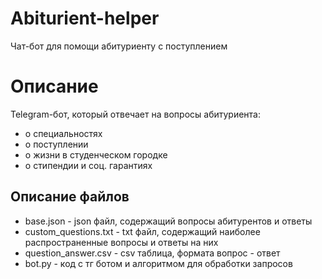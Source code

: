 # Abiturient-helper
Чат-бот для помощи абитуриенту с поступлением
# Описание
Telegram-бот, который отвечает на вопросы абитуриента:
- о специальностях
- о поступлении
- о жизни в студенческом городке
- о стипендии и соц. гарантиях
## Описание файлов
- base.json - json файл, содержащий вопросы абитурентов и ответы
- custom_questions.txt - txt файл, содержащий наиболее распространенные вопросы и ответы на них
- question_answer.csv - csv таблица, формата вопрос - ответ
- bot.py - код с тг ботом и алгоритмом для обработки запросов
